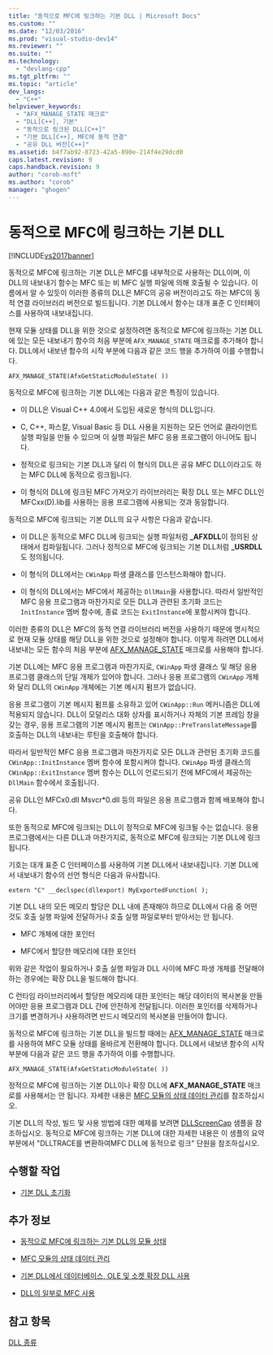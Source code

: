```yaml
---
title: "동적으로 MFC에 링크하는 기본 DLL | Microsoft Docs"
ms.custom: ""
ms.date: "12/03/2016"
ms.prod: "visual-studio-dev14"
ms.reviewer: ""
ms.suite: ""
ms.technology: 
  - "devlang-cpp"
ms.tgt_pltfrm: ""
ms.topic: "article"
dev_langs: 
  - "C++"
helpviewer_keywords: 
  - "AFX_MANAGE_STATE 매크로"
  - "DLL[C++], 기본"
  - "동적으로 링크된 DLL[C++]"
  - "기본 DLL[C++], MFC에 동적 연결"
  - "공유 DLL 버전[C++]"
ms.assetid: b4f7ab92-8723-42a5-890e-214f4e29dcd0
caps.latest.revision: 9
caps.handback.revision: 9
author: "corob-msft"
ms.author: "corob"
manager: "ghogen"
---
```

# 동적으로 MFC에 링크하는 기본 DLL
[!INCLUDE[vs2017banner](../assembler/inline/includes/vs2017banner.md)]

동적으로 MFC에 링크하는 기본 DLL은 MFC를 내부적으로 사용하는 DLL이며, 이 DLL의 내보내기 함수는 MFC 또는 비 MFC 실행 파일에 의해 호출될 수 있습니다.  이름에서 알 수 있듯이 이러한 종류의 DLL은 MFC의 공유 버전이라고도 하는 MFC의 동적 연결 라이브러리 버전으로 빌드됩니다.  기본 DLL에서 함수는 대개 표준 C 인터페이스를 사용하여 내보내집니다.  
  
 현재 모듈 상태를 DLL을 위한 것으로 설정하려면 동적으로 MFC에 링크하는 기본 DLL에 있는 모든 내보내기 함수의 처음 부분에 `AFX_MANAGE_STATE` 매크로를 추가해야 합니다.  DLL에서 내보낸 함수의 시작 부분에 다음과 같은 코드 행을 추가하여 이를 수행합니다.  
  
```  
AFX_MANAGE_STATE(AfxGetStaticModuleState( ))  
```  
  
 동적으로 MFC에 링크하는 기본 DLL에는 다음과 같은 특징이 있습니다.  
  
-   이 DLL은 Visual C\+\+ 4.0에서 도입된 새로운 형식의 DLL입니다.  
  
-   C, C\+\+, 파스칼, Visual Basic 등 DLL 사용을 지원하는 모든 언어로 클라이언트 실행 파일을 만들 수 있으며 이 실행 파일은 MFC 응용 프로그램이 아니어도 됩니다.  
  
-   정적으로 링크되는 기본 DLL과 달리 이 형식의 DLL은 공유 MFC DLL이라고도 하는 MFC DLL에 동적으로 링크됩니다.  
  
-   이 형식의 DLL에 링크된 MFC 가져오기 라이브러리는 확장 DLL 또는 MFC DLL인 MFCxx\(D\).lib를 사용하는 응용 프로그램에 사용되는 것과 동일합니다.  
  
 동적으로 MFC에 링크되는 기본 DLL의 요구 사항은 다음과 같습니다.  
  
-   이 DLL은 동적으로 MFC DLL에 링크되는 실행 파일처럼 **\_AFXDLL**이 정의된 상태에서 컴파일됩니다.  그러나 정적으로 MFC에 링크되는 기본 DLL처럼 **\_USRDLL**도 정의됩니다.  
  
-   이 형식의 DLL에서는 `CWinApp` 파생 클래스를 인스턴스화해야 합니다.  
  
-   이 형식의 DLL에서는 MFC에서 제공하는 `DllMain`을 사용합니다.  따라서 일반적인 MFC 응용 프로그램과 마찬가지로 모든 DLL과 관련된 초기화 코드는 `InitInstance` 멤버 함수에, 종료 코드는 `ExitInstance`에 포함시켜야 합니다.  
  
 이러한 종류의 DLL은 MFC의 동적 연결 라이브러리 버전을 사용하기 때문에 명시적으로 현재 모듈 상태를 해당 DLL을 위한 것으로 설정해야 합니다.  이렇게 하려면 DLL에서 내보내는 모든 함수의 처음 부분에 [AFX\_MANAGE\_STATE](../Topic/AFX_MANAGE_STATE.md) 매크로를 사용해야 합니다.  
  
 기본 DLL에는 MFC 응용 프로그램과 마찬가지로, `CWinApp` 파생 클래스 및 해당 응용 프로그램 클래스의 단일 개체가 있어야 합니다.  그러나 응용 프로그램의 `CWinApp` 개체와 달리 DLL의 `CWinApp` 개체에는 기본 메시지 펌프가 없습니다.  
  
 응용 프로그램이 기본 메시지 펌프를 소유하고 있어 `CWinApp::Run` 메커니즘은 DLL에 적용되지 않습니다.  DLL이 모덜리스 대화 상자를 표시하거나 자체의 기본 프레임 창을 갖는 경우, 응용 프로그램의 기본 메시지 펌프는 `CWinApp::PreTranslateMessage`를 호출하는 DLL의 내보내는 루틴을 호출해야 합니다.  
  
 따라서 일반적인 MFC 응용 프로그램과 마찬가지로 모든 DLL과 관련된 초기화 코드를 `CWinApp::InitInstance` 멤버 함수에 포함시켜야 합니다.  `CWinApp` 파생 클래스의 `CWinApp::ExitInstance` 멤버 함수는 DLL이 언로드되기 전에 MFC에서 제공하는 `DllMain` 함수에서 호출됩니다.  
  
 공유 DLL인 MFCx0.dll Msvcr\*0.dll 등의 파일은 응용 프로그램과 함께 배포해야 합니다.  
  
 또한 동적으로 MFC에 링크되는 DLL이 정적으로 MFC에 링크될 수는 없습니다.  응용 프로그램에서는 다른 DLL과 마찬가지로, 동적으로 MFC에 링크되는 기본 DLL에 링크됩니다.  
  
 기호는 대개 표준 C 인터페이스를 사용하여 기본 DLL에서 내보내집니다.  기본 DLL에서 내보내기 함수의 선언 형식은 다음과 유사합니다.  
  
```  
extern "C" __declspec(dllexport) MyExportedFunction( );  
```  
  
 기본 DLL 내의 모든 메모리 할당은 DLL 내에 존재해야 하므로 DLL에서 다음 중 어떤 것도 호출 실행 파일에 전달하거나 호출 실행 파일로부터 받아서는 안 됩니다.  
  
-   MFC 개체에 대한 포인터  
  
-   MFC에서 할당한 메모리에 대한 포인터  
  
 위와 같은 작업이 필요하거나 호출 실행 파일과 DLL 사이에 MFC 파생 개체를 전달해야 하는 경우에는 확장 DLL을 빌드해야 합니다.  
  
 C 런타임 라이브러리에서 할당한 메모리에 대한 포인터는 해당 데이터의 복사본을 만들어야만 응용 프로그램과 DLL 간에 안전하게 전달됩니다.  이러한 포인터를 삭제하거나 크기를 변경하거나 사용하려면 반드시 메모리의 복사본을 만들어야 합니다.  
  
 동적으로 MFC에 링크하는 기본 DLL을 빌드할 때에는 [AFX\_MANAGE\_STATE](../Topic/AFX_MANAGE_STATE.md) 매크로를 사용하여 MFC 모듈 상태를 올바르게 전환해야 합니다.  DLL에서 내보낸 함수의 시작 부분에 다음과 같은 코드 행을 추가하여 이를 수행합니다.  
  
```  
AFX_MANAGE_STATE(AfxGetStaticModuleState( ))  
```  
  
 정적으로 MFC에 링크하는 기본 DLL이나 확장 DLL에 **AFX\_MANAGE\_STATE** 매크로를 사용해서는 안 됩니다.  자세한 내용은 [MFC 모듈의 상태 데이터 관리](../mfc/managing-the-state-data-of-mfc-modules.md)를 참조하십시오.  
  
 기본 DLL의 작성, 빌드 및 사용 방법에 대한 예제를 보려면 [DLLScreenCap](http://msdn.microsoft.com/ko-kr/2171291d-3a50-403b-90a1-d93c2acb4f4a) 샘플을 참조하십시오.  동적으로 MFC에 링크하는 기본 DLL에 대한 자세한 내용은 이 샘플의 요약 부분에서 "DLLTRACE를 변환하여MFC DLL에 동적으로 링크" 단원을 참조하십시오.  
  
## 수행할 작업  
  
-   [기본 DLL 초기화](../build/initializing-regular-dlls.md)  
  
## 추가 정보  
  
-   [동적으로 MFC에 링크하는 기본 DLL의 모듈 상태](../build/module-states-of-a-regular-dll-dynamically-linked-to-mfc.md)  
  
-   [MFC 모듈의 상태 데이터 관리](../mfc/managing-the-state-data-of-mfc-modules.md)  
  
-   [기본 DLL에서 데이터베이스, OLE 및 소켓 확장 DLL 사용](../build/using-database-ole-and-sockets-extension-dlls-in-regular-dlls.md)  
  
-   [DLL의 일부로 MFC 사용](../mfc/tn011-using-mfc-as-part-of-a-dll.md)  
  
## 참고 항목  
 [DLL 종류](../build/kinds-of-dlls.md)
